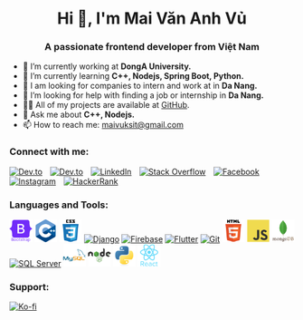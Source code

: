 <!DOCTYPE html>
<html lang="en">
<head>
  <meta charset="UTF-8">
  <meta name="viewport" content="width=device-width, initial-scale=1.0">
  <title>Mai Văn Anh Vủ - GitHub Profile</title>
  <style>
    .center {
      text-align: center;
    }
    .social-icons img {
      margin-right: 10px;
    }
  </style>
</head>
<body>
  <h1 class="center">Hi 👋, I'm Mai Văn Anh Vủ</h1>
  <h3 class="center">A passionate frontend developer from Việt Nam</h3>

  <ul>
    <li>🔭 I’m currently working at <strong>DongA University.</strong></li>
    <li>🌱 I’m currently learning <strong>C++, Nodejs, Spring Boot, Python.</strong></li>
    <li>👯 I am looking for companies to intern and work at in <strong>Da Nang.</strong></li>
    <li>🤝 I’m looking for help with finding a job or internship in <strong>Da Nang.</strong></li>
    <li>👨‍💻 All of my projects are available at <a href="https://github.com/maivuksit" target="_blank">GitHub</a>.</li>
    <li>💬 Ask me about <strong>C++, Nodejs.</strong></li>
    <li>📫 How to reach me: <a href="mailto:maivuksit@gmail.com">maivuksit@gmail.com</a></li>
  </ul>

  <h3>Connect with me:</h3>
  <p class="social-icons">
    <a href="https://github.com/BoyKa74" target="_blank"><img src="https://encrypted-tbn0.gstatic.com/images?q=tbn:ANd9GcThdZlszhihSfJBfoXkpJtOvDk9p_sskS4rSQ&s" alt="Dev.to" height="30" width="40"></a>
    <a href="https://dev.to/fish_dev" target="_blank"><img src="https://raw.githubusercontent.com/rahuldkjain/github-profile-readme-generator/master/src/images/icons/Social/devto.svg" alt="Dev.to" height="30" width="40"></a>
    <a href="https://www.linkedin.com/in/mai-văn-anh-vủ-8793512bb" target="_blank"><img src="https://raw.githubusercontent.com/rahuldkjain/github-profile-readme-generator/master/src/images/icons/Social/linked-in-alt.svg" alt="LinkedIn" height="30" width="40"></a>
    <a href="https://stackoverflow.com/users/29405844/mai-văn-anh-vủ" target="_blank"><img src="https://raw.githubusercontent.com/rahuldkjain/github-profile-readme-generator/master/src/images/icons/Social/stack-overflow.svg" alt="Stack Overflow" height="30" width="40"></a>
    <a href="https://web.facebook.com/mvav2k4" target="_blank"><img src="https://raw.githubusercontent.com/rahuldkjain/github-profile-readme-generator/master/src/images/icons/Social/facebook.svg" alt="Facebook" height="30" width="40"></a>
    <a href="https://www.instagram.com/oldsouls_2k4dz" target="_blank"><img src="https://raw.githubusercontent.com/rahuldkjain/github-profile-readme-generator/master/src/images/icons/Social/instagram.svg" alt="Instagram" height="30" width="40"></a>
    <a href="https://www.hackerrank.com/maivuksit" target="_blank"><img src="https://raw.githubusercontent.com/rahuldkjain/github-profile-readme-generator/master/src/images/icons/Social/hackerrank.svg" alt="HackerRank" height="30" width="40"></a>
  </p>
  
  <h3>Languages and Tools:</h3>
  <p>
    <a href="https://getbootstrap.com" target="_blank"><img src="https://raw.githubusercontent.com/devicons/devicon/master/icons/bootstrap/bootstrap-plain-wordmark.svg" alt="Bootstrap" width="40" height="40"></a>
    <a href="https://www.w3schools.com/cpp/" target="_blank"><img src="https://raw.githubusercontent.com/devicons/devicon/master/icons/cplusplus/cplusplus-original.svg" alt="C++" width="40" height="40"></a>
    <a href="https://www.w3schools.com/css/" target="_blank"><img src="https://raw.githubusercontent.com/devicons/devicon/master/icons/css3/css3-original-wordmark.svg" alt="CSS3" width="40" height="40"></a>
    <a href="https://www.djangoproject.com/" target="_blank"><img src="https://cdn.worldvectorlogo.com/logos/django.svg" alt="Django" width="40" height="40"></a>
    <a href="https://firebase.google.com/" target="_blank"><img src="https://www.vectorlogo.zone/logos/firebase/firebase-icon.svg" alt="Firebase" width="40" height="40"></a>
    <a href="https://flutter.dev" target="_blank"><img src="https://www.vectorlogo.zone/logos/flutterio/flutterio-icon.svg" alt="Flutter" width="40" height="40"></a>
    <a href="https://git-scm.com/" target="_blank"><img src="https://www.vectorlogo.zone/logos/git-scm/git-scm-icon.svg" alt="Git" width="40" height="40"></a>
    <a href="https://www.w3.org/html/" target="_blank"><img src="https://raw.githubusercontent.com/devicons/devicon/master/icons/html5/html5-original-wordmark.svg" alt="HTML5" width="40" height="40"></a>
    <a href="https://developer.mozilla.org/en-US/docs/Web/JavaScript" target="_blank"><img src="https://raw.githubusercontent.com/devicons/devicon/master/icons/javascript/javascript-original.svg" alt="JavaScript" width="40" height="40"></a>
    <a href="https://www.mongodb.com/" target="_blank"><img src="https://raw.githubusercontent.com/devicons/devicon/master/icons/mongodb/mongodb-original-wordmark.svg" alt="MongoDB" width="40" height="40"></a>
    <a href="https://www.microsoft.com/en-us/sql-server" target="_blank"><img src="https://www.svgrepo.com/show/303229/microsoft-sql-server-logo.svg" alt="SQL Server" width="40" height="40"></a>
    <a href="https://www.mysql.com/" target="_blank"><img src="https://raw.githubusercontent.com/devicons/devicon/master/icons/mysql/mysql-original-wordmark.svg" alt="MySQL" width="40" height="40"></a>
    <a href="https://nodejs.org" target="_blank"><img src="https://raw.githubusercontent.com/devicons/devicon/master/icons/nodejs/nodejs-original-wordmark.svg" alt="Node.js" width="40" height="40"></a>
    <a href="https://www.python.org" target="_blank"><img src="https://raw.githubusercontent.com/devicons/devicon/master/icons/python/python-original.svg" alt="Python" width="40" height="40"></a>
    <a href="https://reactjs.org/" target="_blank"><img src="https://raw.githubusercontent.com/devicons/devicon/master/icons/react/react-original-wordmark.svg" alt="React" width="40" height="40"></a>
  </p>

  <h3>Support:</h3>
  <p><a href="https://ko-fi.com/Fish_Dev" target="_blank"><img src="https://cdn.ko-fi.com/cdn/kofi3.png?v=3" height="50" width="210" alt="Ko-fi"></a></p>
</body>
</html>

